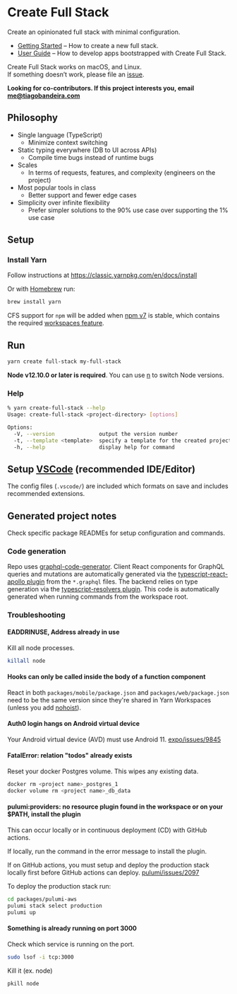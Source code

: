 # Create Full Stack

Create an opinionated full stack with minimal configuration.

- [Getting Started](https://create-full-stack.com/docs) – How to create a new full stack.
- [User Guide](https://create-full-stack.com) – How to develop apps bootstrapped with Create Full Stack.

Create Full Stack works on macOS, and Linux.<br>
If something doesn’t work, please file an [issue](https://github.com/tiagob/create-full-stack/issues).

**Looking for co-contributors. If this project interests you, email me@tiagobandeira.com**

## Philosophy

- Single language (TypeScript)
  - Minimize context switching
- Static typing everywhere (DB to UI across APIs)
  - Compile time bugs instead of runtime bugs
- Scales
  - In terms of requests, features, and complexity (engineers on the project)
- Most popular tools in class
  - Better support and fewer edge cases
- Simplicity over infinite flexibility
  - Prefer simpler solutions to the 90% use case over supporting the 1% use case

## Setup

### Install Yarn

Follow instructions at https://classic.yarnpkg.com/en/docs/install

Or with [Homebrew](https://brew.sh/) run:

```bash
brew install yarn
```

CFS support for `npm` will be added when [npm v7](https://blog.npmjs.org/post/626173315965468672/npm-v7-series-beta-release-and-semver-major) is stable, which contains the required [workspaces feature](https://github.com/npm/rfcs/blob/latest/accepted/0026-workspaces.md).

## Run

```bash
yarn create full-stack my-full-stack
```

**Node v12.10.0 or later is required**. You can use [n](https://github.com/tj/n) to switch Node versions.

### Help

```bash
% yarn create-full-stack --help
Usage: create-full-stack <project-directory> [options]

Options:
  -V, --version              output the version number
  -t, --template <template>  specify a template for the created project
  -h, --help                 display help for command
```

## Setup [VSCode](https://code.visualstudio.com/) (recommended IDE/Editor)

The config files (`.vscode/`) are included which formats on save and includes recommended extensions.

## Generated project notes

Check specific package READMEs for setup configuration and commands.

### Code generation

Repo uses [graphql-code-generator](https://graphql-code-generator.com/). Client React components for GraphQL queries and mutations are automatically generated via the [typescript-react-apollo plugin](https://graphql-code-generator.com/docs/plugins/typescript-react-apollo#usage) from the `*.graphql` files. The backend relies on type generation via the [typescript-resolvers plugin](https://graphql-code-generator.com/docs/plugins/typescript-resolvers). This code is automatically generated when running commands from the workspace root.

### Troubleshooting

#### EADDRINUSE, Address already in use

Kill all node processes.

```bash
killall node
```

#### Hooks can only be called inside the body of a function component

React in both `packages/mobile/package.json` and `packages/web/package.json` need to be the same version since they're shared in Yarn Workspaces (unless you add [nohoist](https://yarnpkg.com/blog/2018/02/15/nohoist/)).

#### Auth0 login hangs on Android virtual device

Your Android virtual device (AVD) must use Android 11. [expo/issues/9845](https://github.com/expo/expo/issues/9845)

#### FatalError: relation \"todos\" already exists

Reset your docker Postgres volume. This wipes any existing data.

```bash
docker rm <project name>_postgres_1
docker volume rm <project name>_db_data
```

#### pulumi:providers: no resource plugin found in the workspace or on your \$PATH, install the plugin

This can occur locally or in continuous deployment (CD) with GitHub actions.

If locally, run the command in the error message to install the plugin.

If on GitHub actions, you must setup and deploy the production stack locally first before GitHub actions can deploy. [pulumi/issues/2097](https://github.com/pulumi/pulumi/issues/2097)

To deploy the production stack run:

```bash
cd packages/pulumi-aws
pulumi stack select production
pulumi up
```

#### Something is already running on port 3000

Check which service is running on the port.

```bash
sudo lsof -i tcp:3000
```

Kill it (ex. node)

```bash
pkill node
```
